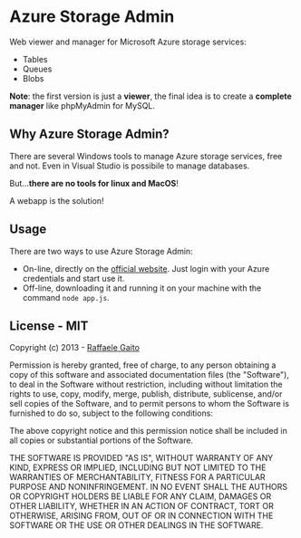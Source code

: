 Azure Storage Admin
===================

Web viewer and manager for Microsoft Azure storage services:

* Tables
* Queues
* Blobs

**Note**: the first version is just a **viewer**, the final idea is to create a **complete manager** like phpMyAdmin for MySQL.

## Why Azure Storage Admin?

There are several Windows tools to manage Azure storage services, free and not. Even in Visual Studio is possibile to manage databases.

But…**there are no tools for linux and MacOS**!

A webapp is the solution!

## Usage

There are two ways to use Azure Storage Admin:

* On-line, directly on the [official website](http://asa.eu01.aws.af.cm). Just login with your Azure credentials and start use it.
* Off-line, downloading it and running it on your machine with the command
`node app.js`.

## License - MIT

Copyright (c) 2013 - [Raffaele Gaito](http://raffaelegaito.com)

Permission is hereby granted, free of charge, to any person obtaining a copy of this software and associated documentation files (the "Software"), to deal in the Software without restriction, including without limitation the rights to use, copy, modify, merge, publish, distribute, sublicense, and/or sell copies of the Software, and to permit persons to whom the Software is furnished to do so, subject to the following conditions:

The above copyright notice and this permission notice shall be included in all copies or substantial portions of the Software.

THE SOFTWARE IS PROVIDED "AS IS", WITHOUT WARRANTY OF ANY KIND, EXPRESS OR IMPLIED, INCLUDING BUT NOT LIMITED TO THE WARRANTIES OF MERCHANTABILITY, FITNESS FOR A PARTICULAR PURPOSE AND NONINFRINGEMENT. IN NO EVENT SHALL THE AUTHORS OR COPYRIGHT HOLDERS BE LIABLE FOR ANY CLAIM, DAMAGES OR OTHER LIABILITY, WHETHER IN AN ACTION OF CONTRACT, TORT OR OTHERWISE, ARISING FROM, OUT OF OR IN CONNECTION WITH THE SOFTWARE OR THE USE OR OTHER DEALINGS IN THE SOFTWARE.